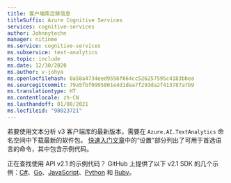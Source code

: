 ```yaml
---
title: 客户端库迁移信息
titleSuffix: Azure Cognitive Services
services: cognitive-services
author: Johnnytechn
manager: nitinme
ms.service: cognitive-services
ms.subservice: text-analytics
ms.topic: include
ms.date: 12/30/2020
ms.author: v-johya
ms.openlocfilehash: 0a58a4734eed9556f664cc526257595c4183bbea
ms.sourcegitcommit: 79a5fbf0995801e4d1dea7f293da2f413787a7b9
ms.translationtype: HT
ms.contentlocale: zh-CN
ms.lasthandoff: 01/08/2021
ms.locfileid: "98023721"
---
```

若要使用文本分析 v3 客户端库的最新版本，需要在 `Azure.AI.TextAnalytics` 命名空间中下载最新的软件包。 [快速入门文章](../quickstarts/client-libraries-rest-api.md)中的“设置”部分列出了可用于首选语言的命令，其中包含示例代码。

正在查找使用 API v2.1 的示例代码？ GitHub 上提供了以下 v2.1 SDK 的几个示例：[C#](https://github.com/Azure-Samples/cognitive-services-dotnet-sdk-samples/tree/master/samples/TextAnalytics)、[Go](https://github.com/Azure-Samples/azure-sdk-for-go-samples/blob/master/cognitiveservices/textanalytics.go)、[JavaScript](https://github.com/Azure-Samples/cognitive-services-node-sdk-samples/blob/master/Samples/textAnalytics.js)、[Python](https://github.com/Azure-Samples/cognitive-services-python-sdk-samples/blob/master/samples/language/text_analytics_samples.py) 和 [Ruby](https://github.com/Azure-Samples/cognitive-services-ruby-sdk-samples/blob/master/samples/text_analytics.rb)。

